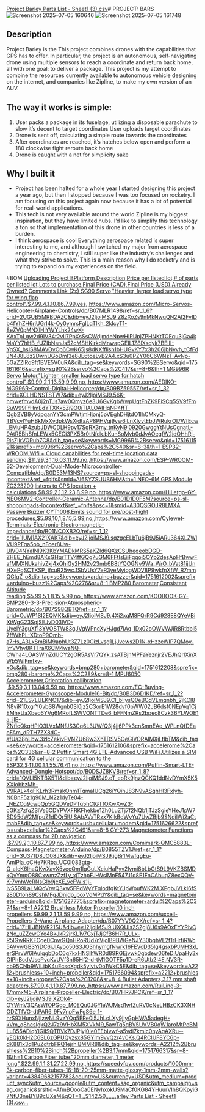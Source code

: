 [Project Barley Parts List - Sheet1 (3).csv](https://github.com/user-attachments/files/21084150/Project.Barley.Parts.List.-.Sheet1.3.csv)# PROJECT: BARS
![Screenshot 2025-07-05 160646](https://github.com/user-attachments/assets/ba66c7da-d65c-43fe-bd49-112b2f5330d7)
![Screenshot 2025-07-05 161748](https://github.com/user-attachments/assets/5b323947-18f0-4abf-86c7-b22ad91e4d52)

## Description
Project Barley is the This project combines drones with the capabilities that GPS has to offer. In particular, the project is an autonomous, self-navigating drone using multiple sensors to reach a coordinate and return back home, all with one goal: to deliver a package. This project is my attempt to combine the resources currently available to autonomous vehicle designing on the internet, and companies like Zipline, to make my own version of an AUV. 

## The way it works is simple:
1. User packs a package in its fuselage, utilizing a disposable parachute to slow it’s decent to target coordinates
User uploads target coordinates
2. Drone is sent off, calculating a simple route towards the coordinates
3. After coordinates are reached, it’s hatches below open and perform a 180 clockwise fight reroute back home
4. Drone is caught with a net for simplicity sake
## Why I built it
* Project has been halted for a whole year
I started designing this project a year ago, but then I stopped because I was too focused on rocketry. I am focusing on this project again now because it has a lot of potential for real-world applications. 
* This tech is not very available around the world
Zipline is my biggest inspiration, but they have limited hubs. I’d like to simplify this technology a ton so that implementation of this drone in other countries is less of a burden. 
* I think aerospace is cool
Everything aerospace related is super interesting to me, and although I switched my major from aerospace engineering to chemistry, I still super like the industry’s challenges and what they strive to solve. This is a main reason why I do rocketry and is trying to expand on my experiences on the field.

#BOM
[Uploading Project BPlatform,Description,Price per listed lot,# of parts per listed lot,Lots to purchase,Final Price (CAD),Final Price (USD),Already Owned?,Comments,Link
(2x) SG90 Servo,"Heavier, larger load servo type for wing flap control",$7.99,4,1,10.86,7.99,yes,,https://www.amazon.com/Micro-Servos-Helicopter-Airplane-Controls/dp/B07MLR1498/ref=sr_1_6?crid=2UGUB5MRBDAZC&dib=eyJ2IjoiMSJ9.Z8zXoZs9nMkNwqQN2AI2FvIDb4fYhZH6rjUGrl4k-Oy0ymrsFglLqTIkh_2klcyT1-8eZV0pMNXlHIYWYLhk24wK-KAxTpLgw2d9IV34t2vIl7PpXsSsCWdjmdeNpwHIPUpjZPHNKtTOEqu3jGa4kMaYY7hHB_fUZIbNsnJs52cMSHKirkdMnwapGEIL1Z8lXsdyk7BElII-YgSX_hsIS8MAVOvCp6CwK65js8dKXfflish1bHUGvKY7x3h206jbNvvh_tCfFdJN4J8L8z2DwnUGoDmI3e8JE6toeLvB2A4.xS3u0PZY06C6WNzT-AvNp-5GaZZIRo9ft1BVE5V0uRA&dib_tag=se&keywords=SG90%2BServo&qid=1751611616&sprefix=sg90%2Bservo%2Caps%2C417&sr=8-6&th=1
MG996R Servo Motor,"Lighter, smaller load servo type for hatch control",$9.99,2,1,13.59,9.99,no,,https://www.amazon.com/AEDIKO-MG996R-Control-Digital-Helicopter/dp/B09BZ5955Z/ref=sr_1_3?crid=XCLHDNSTSTW7&dib=eyJ2IjoiMSJ9.56K-hmwefmvdA0j2nTJs7aw0Qmyz6e3U6GvKgbWwpUqtFnZK9FiSCq5SV9fFmSuW99FfHmEdYTXKx5Zj9O0iTIALOAIHgNP4ffT-Qgb2VB8yVdpqanYY3cmPWtjmHjonj5pVEghDHjtdO1lhCMkyQ-TBVcvlYuHBkMxXvdpkWsXidtaAP8PHVqj9vw6lLnXIyvtEbJWRukrOI7WfEcw_EMuHP4zubJDWCDLH9pv17SqRX3my_tnKyN9i0920GwggYtNUsCgnatL-9AtR5BhSfnLEWx5CECi3PX5Br0tNfdk.bKunSoMyb0dJyAOegfW2jdOHhRj-RisZjlrVORub7C8&dib_tag=se&keywords=MG996R%2Bservo&qid=1751611521&sprefix=mg996r%2Bservo%2Caps%2C540&sr=8-3&th=1
ESP32-WROOM,Wifi + Cloud capabilities for real-time location data sending,$11.99,3,1,16.03,11.99,no,,https://www.amazon.com/ESP-WROOM-32-Development-Dual-Mode-Microcontroller-Compatible/dp/B0D53M13NS?source=ps-sl-shoppingads-lpcontext&ref_=fplfs&smid=AI6SYZSUUB6HM&th=1
NEO-6M GPS Module ZC323200,listens to GPS location + calculations,$8.99,2,1,12.23,8.99,no,,https://www.amazon.com/HiLetgo-GY-NEO6MV2-Controller-Ceramic-Antenna/dp/B01D1D0F5M?source=ps-sl-shoppingads-lpcontext&ref_=fplfs&psc=1&smid=A30QSGOJR8LMXA
Passive Buzzer CYT1008,Emits sound for pre/post-flight procedures,$5.99,10,1,8.15,5.99,no,,https://www.amazon.com/Cylewet-Terminals-Electronic-Electromagnetic-Impedance/dp/B01NCOXB2Q/ref=sr_1_1?crid=1IUM1AX21XAK7&dib=eyJ2IjoiMSJ9.sqzgeELbTu6jB9J5iARu364XLZWlVU9PFqa5ob_nFoer8Uw-UIV04NYaINl9K3KbYMADkMRS5aKZld6QXzCSUhegeobDGD-ZHEE_hEmd8AKsGHqrTTV4ffGQg7uGM6FFtIsEiiFggoi5OYb2desApHfBwwFafMMXNJkahiyZkj4xQhiGy2HM2v23mb6B8tYQOGNv9Wa_WrO_bVat81ijUnHXePgSCTKSP_jfcuR25wc.1SbVUsY7eR3yeMyiogWDV8P9wkfnXfW_R7mmQGIqZ_o&dib_tag=se&keywords=arduino+buzzer&qid=1751612002&sprefix=arduino+buzz%2Caps%2C276&sr=8-1
BMP280 Barometer,Consistent Altitude reading,$5.99,5,1,8.15,5.99,no,,https://www.amazon.com/KOOBOOK-GY-BMP280-3-3-Precision-Atmospheric-Barometric/dp/B07S98QBTQ/ref=sr_1_1?crid=OJWP1SI2EQMK&dib=eyJ2IjoiMSJ9.4Xi2xqM8FQrR9Cd928E8QYeVBiXtWgG23SqjSEJvD03lVO-UyelY3guXf13YVOSTW83gJVgWPncXyHJgd7iAq_1Dx02oOWVWJjR8Rtbbl57ffWhPL-XDtoP9Omb-a7Hs_A3LxSmBiM9aphUt3Z7Lz0CizLvsg1LjJvews2D1N-xHzzeWIP7QMoy-ImVVhy8KTTraX6CM4waNQ-CWha4LOASWmZdUCY2gOR5AsVr7QYk.zsATBjhMPFaYeznjr2VEJhQI1XinXWb5WjFmfxv-xGc&dib_tag=se&keywords=bmp280+barometer&qid=1751612208&sprefix=bmp280+barome%2Caps%2C289&sr=8-1
MPU6050 Accelerometer,Orientation callibration ,$9.59,3,1,13.04,9.59,no,,https://www.amazon.com/EC-Buying-Accelerometer-Gyroscope-Module16-Bit/dp/B0B3D6D1KD/ref=sr_1_2?crid=21ES7LULKNO17&dib=eyJ2IjoiMSJ9.Cl_bliysQ0eBCdVLmqnbh_2jKCI8N8viK10xgrY0vbS8Wgnb0Sl0jz2C3orE1W28dvf0pWW02JB6dsf0NEpVq1CjEMhxUaXbec6YVg6MRofLSWVONTTDe6_bFFNmZRs2bpec8Czk36YLWOE1a_jIE-ZNficQkqHPlO3LVxMNfJS3Cq6L3UWfQ3j4jj6PPk3cnSmnEAe_WPLnQfDEaoFAm_dRTH7ZX8dC-afUa38pLbw.3zlcZekivPVNZU68w3XhTDSV5OeGlVORAlMXjLtIbTM&dib_tag=se&keywords=accelerometer&qid=1751612106&sprefix=accelerome%2Caps%2C336&sr=8-2
Puffin Smart 4G LTE-Advanced USB WiFi,Utilizes a SIM card for 4G cellular communication to the ESP32,$41.00,1,1,55.76,41,no,,https://www.amazon.com/Puffin-Smart-LTE-Advanced-Dongle-Hotspot/dp/B0DSJZ8KVB/ref=sr_1_8?crid=1QVLI5KTBX5TI&dib=eyJ2IjoiMSJ9.eT_eoRk9jnzQCKQ1ddNvDYmX5K5XXlobbzMh-V9RALk4qFKLrh3RmskOnm1TqmaIUCg26iYQihJ83N9vASqhHl3Fxlyh-N0BnF5z1g90M_N2z1dyTe04-_NEZOq9cwpQp5GQDVeDPTq5hCtGTfOXwXwZ3-cGKz7zfqZSlVs6CDYPVXFRKFhekbe1Zh0LuZTj7f2NQb1jTJzSgieYHeJ1pW7SD95dW2MfpuZ1dDQr5lU.SAbAVaTRzx7KlkBdWvYu7UwZBjb9SNdilWi2aCtmabE&dib_tag=se&keywords=usb+cellular+modem&qid=1751626622&sprefix=usb+cellular%2Caps%2C491&sr=8-8
GY-273 Magnetometer,Functions as a compass for 2D navigation ,$7.99,2,1,10.87,7.99,no,,https://www.amazon.com/Comimark-QMC5883L-Compass-Magnetometer-Arduino/dp/B0855TZV1J/ref=sr_1_1?crid=3U371D8JO08JX&dib=eyJ2IjoiMSJ9.jgBr1MwfqgEu-AmlPla_oCHe7KRba_UC0I083gtg-Q_aIeK6lhaQKwXavX5veeQm1IgGuLXciuHaPyv2lymi8bLbGtS9L9VKZBSMDkQvYmpO88CxwmzZzfLy_xjTzhpFJ-WslMnF547J1d8E1FnCAbuqZ8exQQV-K-7vnhWcRNsGlb9jcXE_vcFWls1j-IvS5B9LaLMQoVrwQ3xw5FPdWyYFqlodfgKtYJpWpufWK2M.XPgbJVLkI6fSz80D1oh89CshMFgJDnjdp_poxVdMPdY&dib_tag=se&keywords=magnetometer+arduino&qid=1751627775&sprefix=magnetometer+ardui%2Caps%2C374&sr=8-1
A2212 Brushless Motor Propeller,10 inch propellers,$9.99,2,1,13.59,9.99,no,,https://www.amazon.com/uxcell-Propellers-2-Vane-Airplane-Adapter/dp/B07YYV9Q2X/ref=sr_1_4?crid=1ZHLJBNVR21SU&dib=eyJ2IjoiMSJ9.UXQUIs2S2gj8U6s9AOxFYYRlvCzNo_uZZcwCYe4BkJkR2jrKL1v7CxjTJjGfB6H7R_ULx-R5IGwRRKFCge0CnwGQnHRoRUd7nVjolB9BWGeNJY30bghVL2f1rHrfiRWc5AVvwGB3YiDC6jJIAyoo50S3JO3hhymgfNwrk16FEVcD35lg4gsxbPJMH3xLerSPrvW6IAulqgbDoC6g7kxHNSlhWR0d89RGEjvwk0gbdew06feDiUpaHy3xOIPhBcdVJsePvqKvUVf3n65Hf2-d-tM1GOTF5p1D-eR6Utb2I4E.NV3R-cb95CNb9WlLibK4uEcsoXgdk5yIvtv0o1WkC5E&dib_tag=se&keywords=A2212+brushless+10+inch+propeller&qid=1751766094&sprefix=a2212+brushless+10+inch+propee%2Caps%2C1208&sr=8-4
Bullet Adapters,3.17 mm shaft adapters,$7.99,4,1,10.87,7.99,no,,https://www.amazon.com/RuiLing-3-17mmxM5-Airplane-Propeller-Electric/dp/B07HR7JPCK/ref=sr_1_1?dib=eyJ2IjoiMSJ9.XZOk4-OYWmV3QAsWfOPGgo_M0EQu0JGYleWJMsd1wfZuRV0cNeLHBzCK3XNHODZTfVG-dtPAR6_9Fv7npFwFgS6e_1-hrS9XHunxNjIzwNL9vzYOg5ERe0i5JhLcLXy9jIyGpHWA5adegH-kVm_q8hcsIgkQ2J7z9VHbXM5XVkM9_5awTq5qBV5UVVB0qW1aroMtPeBMLuB55ADiqYlGjISQTBVk7DJPjvj0Ie0EEbIvwf-a5vdi7kmIc0nyAqAXRu--yEQk0kH2C6SL6zGPUQyzsx85GYIm9vvQzr4v0Ks.Q4RClUF8YC6p-dK881x3q1PuZdtrbFRQ1ejrhiBMMR8&dib_tag=se&keywords=A2212%2Bbrushless%2B10%2Binch%2Bpropeller%2B3.17mm&qid=1751766317&sr=8-1&th=1
Carbon Fiber tube,"20mm diameter, 1 meter long",$22.99,1,1,31.27,22.99,no,,https://speedyfpv.com/products/1000mm-3k-carbon-fiber-tubes-16-18-20-25mm-matte-glossy-1mm-2mm-walls?variant=43849682157782&country=US&currency=USD&utm_medium=product_sync&utm_source=google&utm_content=sag_organic&utm_campaign=sag_organic&srsltid=AfmBOooCa0ENyhxokU9MaCf0KG84YHuurVIh8QKpyiG7NtU3neBYB9cUXeM&gQT=1
,,$142.50,,,,,,,arley Parts List - Sheet1 (3).csv…]()
